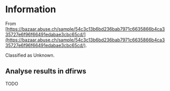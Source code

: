 # Information

From [https://bazaar.abuse.ch/sample/54c3c13b6bd236bab7971c6635866b4ca335727e6f96f66491edabae3cbc65cd/](https://bazaar.abuse.ch/sample/54c3c13b6bd236bab7971c6635866b4ca335727e6f96f66491edabae3cbc65cd/).

Classified as Unknown.

## Analyse results in dfirws

TODO
